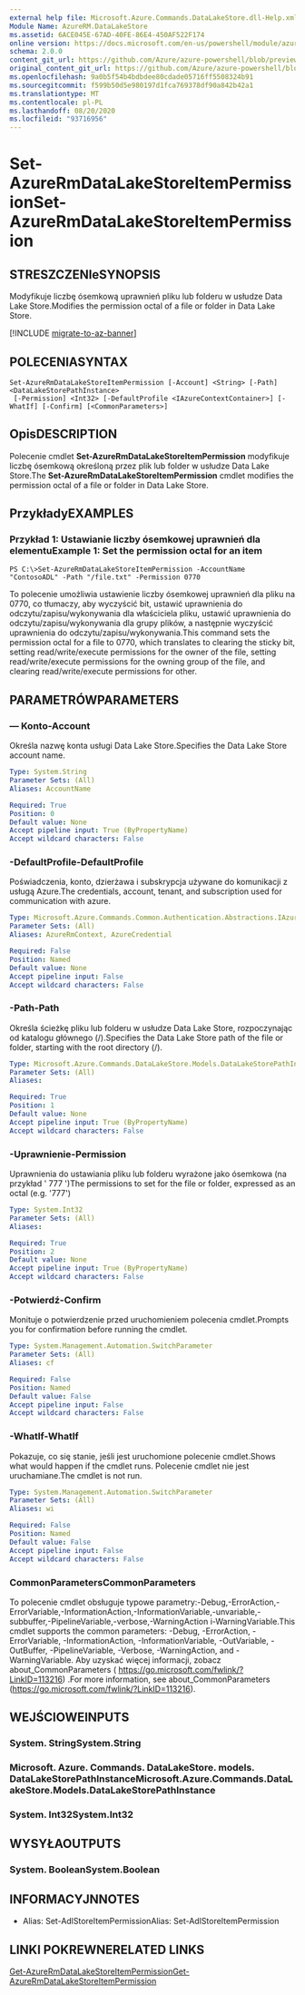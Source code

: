 ```yaml
---
external help file: Microsoft.Azure.Commands.DataLakeStore.dll-Help.xml
Module Name: AzureRM.DataLakeStore
ms.assetid: 6ACE045E-67AD-40FE-86E4-450AF522F174
online version: https://docs.microsoft.com/en-us/powershell/module/azurerm.datalakestore/set-azurermdatalakestoreitempermission
schema: 2.0.0
content_git_url: https://github.com/Azure/azure-powershell/blob/preview/src/ResourceManager/DataLakeStore/Commands.DataLakeStore/help/Set-AzureRmDataLakeStoreItemPermission.md
original_content_git_url: https://github.com/Azure/azure-powershell/blob/preview/src/ResourceManager/DataLakeStore/Commands.DataLakeStore/help/Set-AzureRmDataLakeStoreItemPermission.md
ms.openlocfilehash: 9a0b5f54b4bdbdee80cdade05716ff5508324b91
ms.sourcegitcommit: f599b50d5e980197d1fca769378df90a842b42a1
ms.translationtype: MT
ms.contentlocale: pl-PL
ms.lasthandoff: 08/20/2020
ms.locfileid: "93716956"
---
```

# <span data-ttu-id="80a02-101">Set-AzureRmDataLakeStoreItemPermission</span><span class="sxs-lookup"><span data-stu-id="80a02-101">Set-AzureRmDataLakeStoreItemPermission</span></span>

## <span data-ttu-id="80a02-102">STRESZCZENIe</span><span class="sxs-lookup"><span data-stu-id="80a02-102">SYNOPSIS</span></span>
<span data-ttu-id="80a02-103">Modyfikuje liczbę ósemkową uprawnień pliku lub folderu w usłudze Data Lake Store.</span><span class="sxs-lookup"><span data-stu-id="80a02-103">Modifies the permission octal of a file or folder in Data Lake Store.</span></span>

[!INCLUDE [migrate-to-az-banner](../../includes/migrate-to-az-banner.md)]

## <span data-ttu-id="80a02-104">POLECENIA</span><span class="sxs-lookup"><span data-stu-id="80a02-104">SYNTAX</span></span>

```
Set-AzureRmDataLakeStoreItemPermission [-Account] <String> [-Path] <DataLakeStorePathInstance>
 [-Permission] <Int32> [-DefaultProfile <IAzureContextContainer>] [-WhatIf] [-Confirm] [<CommonParameters>]
```

## <span data-ttu-id="80a02-105">Opis</span><span class="sxs-lookup"><span data-stu-id="80a02-105">DESCRIPTION</span></span>
<span data-ttu-id="80a02-106">Polecenie cmdlet **Set-AzureRmDataLakeStoreItemPermission** modyfikuje liczbę ósemkową określoną przez plik lub folder w usłudze Data Lake Store.</span><span class="sxs-lookup"><span data-stu-id="80a02-106">The **Set-AzureRmDataLakeStoreItemPermission** cmdlet modifies the permission octal of a file or folder in Data Lake Store.</span></span>

## <span data-ttu-id="80a02-107">Przykłady</span><span class="sxs-lookup"><span data-stu-id="80a02-107">EXAMPLES</span></span>

### <span data-ttu-id="80a02-108">Przykład 1: Ustawianie liczby ósemkowej uprawnień dla elementu</span><span class="sxs-lookup"><span data-stu-id="80a02-108">Example 1: Set the permission octal for an item</span></span>
```
PS C:\>Set-AzureRmDataLakeStoreItemPermission -AccountName "ContosoADL" -Path "/file.txt" -Permission 0770
```

<span data-ttu-id="80a02-109">To polecenie umożliwia ustawienie liczby ósemkowej uprawnień dla pliku na 0770, co tłumaczy, aby wyczyścić bit, ustawić uprawnienia do odczytu/zapisu/wykonywania dla właściciela pliku, ustawić uprawnienia do odczytu/zapisu/wykonywania dla grupy plików, a następnie wyczyścić uprawnienia do odczytu/zapisu/wykonywania.</span><span class="sxs-lookup"><span data-stu-id="80a02-109">This command sets the permission octal for a file to 0770, which translates to clearing the sticky bit, setting read/write/execute permissions for the owner of the file, setting read/write/execute permissions for the owning group of the file, and clearing read/write/execute permissions for other.</span></span>

## <span data-ttu-id="80a02-110">PARAMETRÓW</span><span class="sxs-lookup"><span data-stu-id="80a02-110">PARAMETERS</span></span>

### <span data-ttu-id="80a02-111">— Konto</span><span class="sxs-lookup"><span data-stu-id="80a02-111">-Account</span></span>
<span data-ttu-id="80a02-112">Określa nazwę konta usługi Data Lake Store.</span><span class="sxs-lookup"><span data-stu-id="80a02-112">Specifies the Data Lake Store account name.</span></span>

```yaml
Type: System.String
Parameter Sets: (All)
Aliases: AccountName

Required: True
Position: 0
Default value: None
Accept pipeline input: True (ByPropertyName)
Accept wildcard characters: False
```

### <span data-ttu-id="80a02-113">-DefaultProfile</span><span class="sxs-lookup"><span data-stu-id="80a02-113">-DefaultProfile</span></span>
<span data-ttu-id="80a02-114">Poświadczenia, konto, dzierżawa i subskrypcja używane do komunikacji z usługą Azure.</span><span class="sxs-lookup"><span data-stu-id="80a02-114">The credentials, account, tenant, and subscription used for communication with azure.</span></span>

```yaml
Type: Microsoft.Azure.Commands.Common.Authentication.Abstractions.IAzureContextContainer
Parameter Sets: (All)
Aliases: AzureRmContext, AzureCredential

Required: False
Position: Named
Default value: None
Accept pipeline input: False
Accept wildcard characters: False
```

### <span data-ttu-id="80a02-115">-Path</span><span class="sxs-lookup"><span data-stu-id="80a02-115">-Path</span></span>
<span data-ttu-id="80a02-116">Określa ścieżkę pliku lub folderu w usłudze Data Lake Store, rozpoczynając od katalogu głównego (/).</span><span class="sxs-lookup"><span data-stu-id="80a02-116">Specifies the Data Lake Store path of the file or folder, starting with the root directory (/).</span></span>

```yaml
Type: Microsoft.Azure.Commands.DataLakeStore.Models.DataLakeStorePathInstance
Parameter Sets: (All)
Aliases:

Required: True
Position: 1
Default value: None
Accept pipeline input: True (ByPropertyName)
Accept wildcard characters: False
```

### <span data-ttu-id="80a02-117">-Uprawnienie</span><span class="sxs-lookup"><span data-stu-id="80a02-117">-Permission</span></span>
<span data-ttu-id="80a02-118">Uprawnienia do ustawiania pliku lub folderu wyrażone jako ósemkowa (na przykład ' 777 ')</span><span class="sxs-lookup"><span data-stu-id="80a02-118">The permissions to set for the file or folder, expressed as an octal (e.g. '777')</span></span>

```yaml
Type: System.Int32
Parameter Sets: (All)
Aliases:

Required: True
Position: 2
Default value: None
Accept pipeline input: True (ByPropertyName)
Accept wildcard characters: False
```

### <span data-ttu-id="80a02-119">-Potwierdź</span><span class="sxs-lookup"><span data-stu-id="80a02-119">-Confirm</span></span>
<span data-ttu-id="80a02-120">Monituje o potwierdzenie przed uruchomieniem polecenia cmdlet.</span><span class="sxs-lookup"><span data-stu-id="80a02-120">Prompts you for confirmation before running the cmdlet.</span></span>

```yaml
Type: System.Management.Automation.SwitchParameter
Parameter Sets: (All)
Aliases: cf

Required: False
Position: Named
Default value: False
Accept pipeline input: False
Accept wildcard characters: False
```

### <span data-ttu-id="80a02-121">-WhatIf</span><span class="sxs-lookup"><span data-stu-id="80a02-121">-WhatIf</span></span>
<span data-ttu-id="80a02-122">Pokazuje, co się stanie, jeśli jest uruchomione polecenie cmdlet.</span><span class="sxs-lookup"><span data-stu-id="80a02-122">Shows what would happen if the cmdlet runs.</span></span>
<span data-ttu-id="80a02-123">Polecenie cmdlet nie jest uruchamiane.</span><span class="sxs-lookup"><span data-stu-id="80a02-123">The cmdlet is not run.</span></span>

```yaml
Type: System.Management.Automation.SwitchParameter
Parameter Sets: (All)
Aliases: wi

Required: False
Position: Named
Default value: False
Accept pipeline input: False
Accept wildcard characters: False
```

### <span data-ttu-id="80a02-124">CommonParameters</span><span class="sxs-lookup"><span data-stu-id="80a02-124">CommonParameters</span></span>
<span data-ttu-id="80a02-125">To polecenie cmdlet obsługuje typowe parametry:-Debug,-ErrorAction,-ErrorVariable,-InformationAction,-InformationVariable,-unvariable,-subbuffer,-PipelineVariable,-verbose,-WarningAction i-WarningVariable.</span><span class="sxs-lookup"><span data-stu-id="80a02-125">This cmdlet supports the common parameters: -Debug, -ErrorAction, -ErrorVariable, -InformationAction, -InformationVariable, -OutVariable, -OutBuffer, -PipelineVariable, -Verbose, -WarningAction, and -WarningVariable.</span></span> <span data-ttu-id="80a02-126">Aby uzyskać więcej informacji, zobacz about_CommonParameters ( https://go.microsoft.com/fwlink/?LinkID=113216) .</span><span class="sxs-lookup"><span data-stu-id="80a02-126">For more information, see about_CommonParameters (https://go.microsoft.com/fwlink/?LinkID=113216).</span></span>

## <span data-ttu-id="80a02-127">WEJŚCIOWE</span><span class="sxs-lookup"><span data-stu-id="80a02-127">INPUTS</span></span>

### <span data-ttu-id="80a02-128">System. String</span><span class="sxs-lookup"><span data-stu-id="80a02-128">System.String</span></span>

### <span data-ttu-id="80a02-129">Microsoft. Azure. Commands. DataLakeStore. models. DataLakeStorePathInstance</span><span class="sxs-lookup"><span data-stu-id="80a02-129">Microsoft.Azure.Commands.DataLakeStore.Models.DataLakeStorePathInstance</span></span>

### <span data-ttu-id="80a02-130">System. Int32</span><span class="sxs-lookup"><span data-stu-id="80a02-130">System.Int32</span></span>

## <span data-ttu-id="80a02-131">WYSYŁA</span><span class="sxs-lookup"><span data-stu-id="80a02-131">OUTPUTS</span></span>

### <span data-ttu-id="80a02-132">System. Boolean</span><span class="sxs-lookup"><span data-stu-id="80a02-132">System.Boolean</span></span>

## <span data-ttu-id="80a02-133">INFORMACYJN</span><span class="sxs-lookup"><span data-stu-id="80a02-133">NOTES</span></span>
* <span data-ttu-id="80a02-134">Alias: Set-AdlStoreItemPermission</span><span class="sxs-lookup"><span data-stu-id="80a02-134">Alias: Set-AdlStoreItemPermission</span></span>

## <span data-ttu-id="80a02-135">LINKI POKREWNE</span><span class="sxs-lookup"><span data-stu-id="80a02-135">RELATED LINKS</span></span>

[<span data-ttu-id="80a02-136">Get-AzureRmDataLakeStoreItemPermission</span><span class="sxs-lookup"><span data-stu-id="80a02-136">Get-AzureRmDataLakeStoreItemPermission</span></span>](./Get-AzureRmDataLakeStoreItemPermission.md)


